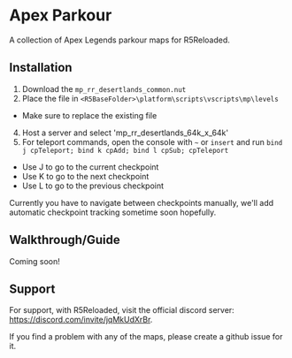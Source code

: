 # Apex Parkour

A collection of Apex Legends parkour maps for R5Reloaded.




## Installation

1. Download the `mp_rr_desertlands_common.nut`
2. Place the file in `<R5BaseFolder>\platform\scripts\vscripts\mp\levels`
* Make sure to replace the existing file
4. Host a server and select 'mp_rr_desertlands_64k_x_64k'
5. For teleport commands, open the console with `~` or `insert` and run `bind j cpTeleport; bind k cpAdd; bind l cpSub; cpTeleport`
* Use J to go to the current checkpoint
* Use K to go to the next checkpoint
* Use L to go to the previous checkpoint

Currently you have to navigate between checkpoints manually, we'll add automatic checkpoint tracking sometime soon hopefully.
## Walkthrough/Guide

Coming soon!


## Support

For support, with R5Reloaded, visit the official discord server: https://discord.com/invite/jqMkUdXrBr.

If you find a problem with any of the maps, please create a github issue for it.
